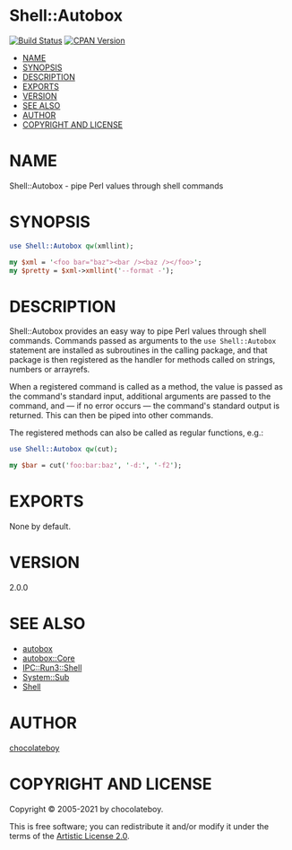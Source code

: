 # Shell::Autobox

[![Build Status](https://github.com/chocolateboy/Shell-Autobox/workflows/test/badge.svg)](https://github.com/chocolateboy/Shell-Autobox/actions?query=workflow%3Atest)
[![CPAN Version](https://badge.fury.io/pl/Shell-Autobox.svg)](https://badge.fury.io/pl/Shell-Autobox)

<!-- TOC -->

- [NAME](#name)
- [SYNOPSIS](#synopsis)
- [DESCRIPTION](#description)
- [EXPORTS](#exports)
- [VERSION](#version)
- [SEE ALSO](#see-also)
- [AUTHOR](#author)
- [COPYRIGHT AND LICENSE](#copyright-and-license)

<!-- TOC END -->

# NAME

Shell::Autobox - pipe Perl values through shell commands

# SYNOPSIS

```perl
use Shell::Autobox qw(xmllint);

my $xml = '<foo bar="baz"><bar /><baz /></foo>';
my $pretty = $xml->xmllint('--format -');
```

# DESCRIPTION

Shell::Autobox provides an easy way to pipe Perl values through shell commands.
Commands passed as arguments to the `use Shell::Autobox` statement are
installed as subroutines in the calling package, and that package is then
registered as the handler for methods called on strings, numbers or arrayrefs.

When a registered command is called as a method, the value is passed as the
command's standard input, additional arguments are passed to the command, and —
if no error occurs — the command's standard output is returned. This can then
be piped into other commands.

The registered methods can also be called as regular functions, e.g.:

```perl
use Shell::Autobox qw(cut);

my $bar = cut('foo:bar:baz', '-d:', '-f2');
```

# EXPORTS

None by default.

# VERSION

2.0.0

# SEE ALSO

- [autobox](https://metacpan.org/pod/autobox)
- [autobox::Core](https://metacpan.org/pod/autobox::Core)
- [IPC::Run3::Shell](https://metacpan.org/pod/IPC::Run3::Shell)
- [System::Sub](https://metacpan.org/pod/System::Sub)
- [Shell](https://metacpan.org/pod/Shell)

# AUTHOR

[chocolateboy](mailto:chocolate@cpan.org)

# COPYRIGHT AND LICENSE

Copyright © 2005-2021 by chocolateboy.

This is free software; you can redistribute it and/or modify it under the terms of the
[Artistic License 2.0](https://www.opensource.org/licenses/artistic-license-2.0.php).
